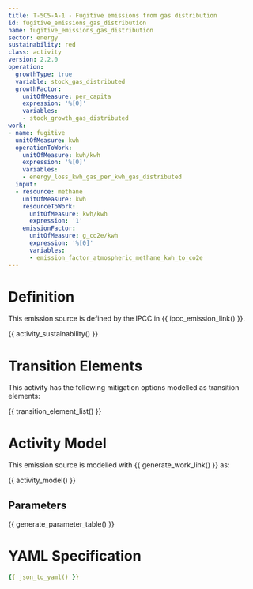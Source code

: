 ```yaml
---
title: T-5C5-A-1 - Fugitive emissions from gas distribution
id: fugitive_emissions_gas_distribution
name: fugitive_emissions_gas_distribution
sector: energy
sustainability: red
class: activity
version: 2.2.0
operation:
  growthType: true
  variable: stock_gas_distributed
  growthFactor:
    unitOfMeasure: per_capita
    expression: '%[0]'
    variables:
    - stock_growth_gas_distributed
work:
- name: fugitive
  unitOfMeasure: kwh
  operationToWork:
    unitOfMeasure: kwh/kwh
    expression: '%[0]'
    variables:
    - energy_loss_kwh_gas_per_kwh_gas_distributed
  input:
  - resource: methane
    unitOfMeasure: kwh
    resourceToWork:
      unitOfMeasure: kwh/kwh
      expression: '1'
    emissionFactor:
      unitOfMeasure: g_co2e/kwh
      expression: '%[0]'
      variables:
      - emission_factor_atmospheric_methane_kwh_to_co2e
---
```

# Definition
This emission source is defined by the IPCC in {{ ipcc_emission_link() }}.


{{ activity_sustainability() }}

# Transition Elements

This activity has the following mitigation options modelled as transition elements:

{{ transition_element_list() }}

# Activity Model
This emission source is modelled with {{ generate_work_link() }} as:

{{ activity_model() }}

## Parameters

{{ generate_parameter_table() }}

# YAML Specification

```yaml
{{ json_to_yaml() }}
```